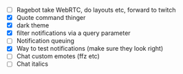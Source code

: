 - [ ] Ragebot take WebRTC, do layouts etc, forward to twitch
- [x] Quote command thinger
- [x] dark theme
- [x] filter notifications via a query parameter
- [ ] Notification queuing
- [x] Way to test notifications (make sure they look right)
- [ ] Chat custom emotes (ffz etc)
- [ ] Chat italics
